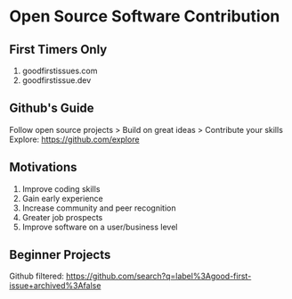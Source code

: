 # Open Source Software Contribution

## First Timers Only
1. goodfirstissues.com 
2. goodfirstissue.dev  

## Github's Guide
Follow open source projects > Build on great ideas > Contribute your skills  
Explore: https://github.com/explore 

## Motivations
1. Improve coding skills
2. Gain early experience
3. Increase community and peer recognition
4. Greater job prospects
5. Improve software on a user/business level

## Beginner Projects
Github filtered: https://github.com/search?q=label%3Agood-first-issue+archived%3Afalse 